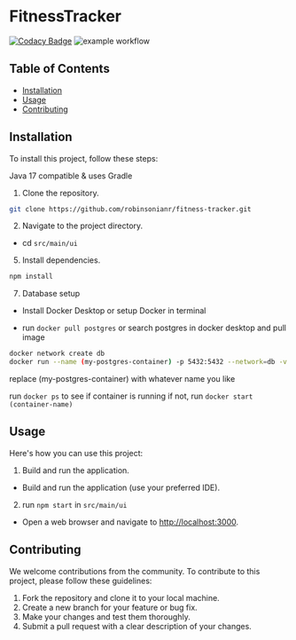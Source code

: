 # FitnessTracker

[![Codacy Badge](https://app.codacy.com/project/badge/Grade/2da72f82744a4ef682f455cd080f427f)](https://app.codacy.com/gh/robinsonianr/fitness-tracker/dashboard?utm_source=gh&utm_medium=referral&utm_content=&utm_campaign=Badge_grade) ![example workflow](https://github.com/robinsonianr/fitness-tracker/actions/workflows/cd-deploy.yml/badge.svg)

## Table of Contents

-   [Installation](#installation)
-   [Usage](#usage)
-   [Contributing](#contributing)


## Installation
To install this project, follow these steps:

Java 17 compatible & uses Gradle

1.  Clone the repository.
   ```sh
   git clone https://github.com/robinsonianr/fitness-tracker.git
   ```
   
2.  Navigate to the project directory.
-   cd `src/main/ui`

5.  Install dependencies.
   ```sh
   npm install
   ```
   
7.  Database setup
-   Install Docker Desktop or setup Docker in terminal
     
-   run `docker pull postgres` or search postgres in docker desktop and pull image
       
```sh
docker network create db
docker run --name (my-postgres-container) -p 5432:5432 --network=db -v dbdata:/var/lib/postgres/data -e POSTGRES_PASSWORD=root -e POSTGRES_DB=robinsonir -d postgres
```

replace (my-postgres-container) with whatever name you like
      
run `docker ps` to see if container is running if not, run `docker start (container-name)`


## Usage

Here's how you can use this project:

1.  Build and run the application.
-   Build and run the application (use your preferred IDE).

2.  run `npm start` in `src/main/ui`
-   Open a web browser and navigate to [http://localhost:3000](http://localhost:3000).


## Contributing

We welcome contributions from the community. To contribute to this project, please follow these guidelines:

1.  Fork the repository and clone it to your local machine.
2.  Create a new branch for your feature or bug fix.
3.  Make your changes and test them thoroughly.
4.  Submit a pull request with a clear description of your changes.
